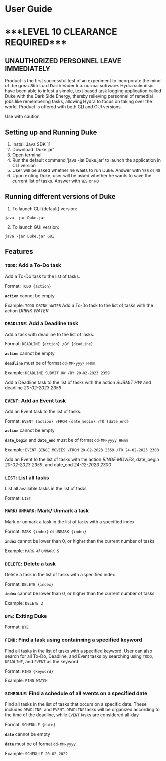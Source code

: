 # User Guide

# **\*\*\*LEVEL 10 CLEARANCE REQUIRED\*\*\***
## UNAUTHORIZED PERSONNEL LEAVE IMMEDIATELY

Product is the first successful test of an experiment to incorporate the mind of the great Sith Lord Darth Vader into normal software. Hydra scientists have been able to infest a simple, text-based task logging application called Duke with the Dark Side Energy, thereby relieving personnel of remedial jobs like remembering tasks, allowing Hydra to focus on taking over the world. Product is offered with both CLI and GUI versions.

Use with caution

## Setting up and Running Duke
1. Install Java SDK 11
2. Download 'Duke.jar'
3. Open terminal
4. Run the default command 'java -jar Duke.jar' to launch the application in CLI version
5. User will be asked whether he wants to run Duke. Answer with `YES` or `NO`
6. Upon exiting Duke, user will be asked whether he wants to save the current list of tasks. Answer with `YES` or `NO`

## Running different versions of Duke

1. To launch CLI (default) version:

```
java -jar Duke.jar
```

2. To launch GUI version:

```
java -jar Duke.jar GUI
```



## Features

### `TODO`: Add a To-Do task

Add a To-Do task to the list of tasks.

Format: `TODO {action}`

**`action`** cannot be empty

Example: `TODO DRINK WATER`
Add a To-Do task to the list of tasks with the action *DRINK WATER*

### `DEADLINE`: Add a Deadline task

Add a task with deadline to the list of tasks.

Format: `DEADLINE {action} /BY {deadline}`

**`action`** cannot be empty

**`deadline`** must be of format `dd-MM-yyyy HHmm`

Example: `DEADLINE SUBMIT HW /BY 20-02-2023 2359`

Add a Deadline task to the list of tasks with the action *SUBMIT HW* and deadline *20-02-2023 2359*

### `EVENT`: Add an Event task

Add an Event task to the list of tasks.

Format: `EVENT {action} /FROM {date_begin} /TO {date_end}`

**`action`** cannot be empty

**`date_begin`** and **`date_end`** must be of format `dd-MM-yyyy HHmm`

Example: `EVENT BINGE MOVIES /FROM 20-02-2023 2359 /TO 24-02-2023 2300`

Add an Event to the list of tasks with the action *BINGE MOVIES*, date_begin *20-02-2023 2359*, and date_end *24-02-2023 2300*

### `LIST`: List all tasks

List all available tasks in the list of tasks

Format: `LIST`

### `MARK`/ `UNMARK`: Mark/ Unmark a task

Mark or unmark a task in the list of tasks with a specified index

Format: `MARK {index}` or `UNMARK {index}`

**`index`** cannot be lower than 0, or higher than the current number of tasks

Example: `MARK 4`/ `UNMARK 5`

### `DELETE`: Delete a task

Delete a task in the list of tasks with a specified index

Format: `DELETE {index}`

**`index`** cannot be lower than 0, or higher than the current number of tasks

Example: `DELETE 2`

### `BYE`: Exiting Duke

Format: `BYE`

### `FIND`: Find a task using containning a specified keyword

Find all tasks in the list of tasks with a specified keyword. User can also search for all To-Do, Deadline, and Event tasks by searching using `TODO`, `DEADLINE`, and `EVENT` as the keyword

Format: `FIND {keyword}`

Example: `FIND WATCH`

### `SCHEDULE`: Find a schedule of all events on a specified date

Find all tasks in the list of tasks that occurs on a specific date. These includes `DEADLINE`, and `EVENT`. `DEADLINE` tasks will be organized according to the time of the deadline, while `EVENT` tasks are considered all-day

Format: `SCHEDULE {date}`

**`date`** cannot be empty

**`date`** must be of format `dd-MM-yyyy`

Example: `SCHEDULE 20-02-2022`



